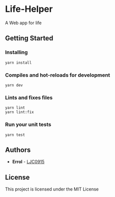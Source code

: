 # Life-Helper

A Web app for life

## Getting Started

### Installing

```
yarn install
```

### Compiles and hot-reloads for development

```
yarn dev
```

### Lints and fixes files

```
yarn lint
yarn lint:fix
```

### Run your unit tests

```
yarn test
```

## Authors

* **Errol**  - [LJC0915](https://github.com/LJC0915)


## License

This project is licensed under the MIT License
